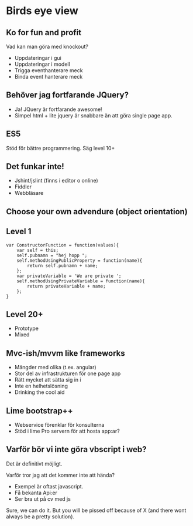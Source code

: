 Birds eye view
==============

Ko for fun and profit
---------------------
Vad kan man göra med knockout?

- Uppdateringar i gui
- Uppdateringar i modell
- Trigga eventhanterare meck
- Binda event hanterare meck

Behöver jag fortfarande JQuery?
-------------------------------

- Ja! JQuery är fortfarande awesome! 
- Simpel html + lite jquery är snabbare än att göra single page app.

ES5
---
Stöd för bättre programmering. Säg level 10+

Det funkar inte!
----------------

- Jshint/jslint (finns i editor o online)
- Fiddler
- Webbläsare

Choose your own advendure (object orientation)
----------------------------------------------

Level 1
-------

    var ConstructorFunction = function(values){
        var self = this;
        self.pubnamn = "hej hopp ";
        self.methodUsingPublicProperty = function(name){
            return self.pubnamn + name;
        };
        var privateVariable = 'We are private ';
        self.methodUsingPrivateVariable = function(name){
            return privateVariable + name;
        };
    }

Level 20+
---------

- Prototype
- Mixed

Mvc-ish/mvvm like frameworks
----------------------------

- Mängder med olika (t.ex. angular)
- Stor del av infrastrukturen för one page app
- Rätt mycket att sätta sig in i
- Inte en helhetslösning
- Drinking the cool aid

Lime bootstrap++
----------------

- Webservice förenklar för konsulterna
- Stöd i lime Pro servern för att hosta app:ar?

Varför bör vi inte göra vbscript i web?
---------------------------------------
Det är definitivt möjligt.

Varför tror jag att det kommer inte att hända?

- Exempel är oftast javascript.
- Få bekanta Api:er
- Ser bra ut på cv med js

Sure, we can do it. But you will be pissed off because of X (and there wont always be a pretty solution). 


